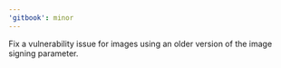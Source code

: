 ```yaml
---
'gitbook': minor
---
```


Fix a vulnerability issue for images using an older version of the image signing parameter.
